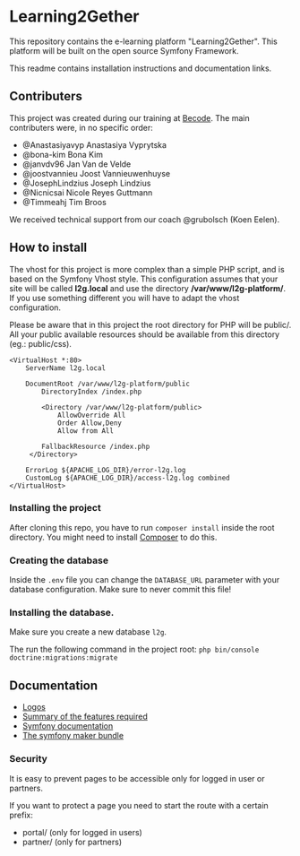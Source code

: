 # Learning2Gether
This repository contains the e-learning platform "Learning2Gether".
This platform will be built on the open source Symfony Framework.

This readme contains installation instructions and documentation links.

## Contributers
This project was created during our training at [Becode](http://becode.org).
The main contributers were, in no specific order:
- @Anastasiyavyp	Anastasiya Vyprytska
- @bona-kim	        Bona Kim
- @janvdv96	        Jan Van de Velde
- @joostvannieu	        Joost Vannieuwenhuyse
- @JosephLindzius	Joseph Lindzius
- @Nicnicsai	        Nicole Reyes Guttmann
- @Timmeahj	        Tim Broos
	
We received technical support from our coach @grubolsch (Koen Eelen).

## How to install
The vhost for this project is more complex than a simple PHP script, and is based on the Symfony Vhost style.
This configuration assumes that your site will be called **l2g.local** and use the directory **/var/www/l2g-platform/**. If you use something different you will have to adapt the vhost configuration.

Please be aware that in this project the root directory for PHP will be public/. All your public available resources should be available from this directory (eg.: public/css).

```apacheconfig
<VirtualHost *:80>
	ServerName l2g.local

	DocumentRoot /var/www/l2g-platform/public
        DirectoryIndex /index.php

        <Directory /var/www/l2g-platform/public>
        	AllowOverride All
        	Order Allow,Deny
       		Allow from All
       
		FallbackResource /index.php
	 </Directory>

	ErrorLog ${APACHE_LOG_DIR}/error-l2g.log
	CustomLog ${APACHE_LOG_DIR}/access-l2g.log combined
</VirtualHost>
```

### Installing the project
After cloning this repo, you have to run `composer install` inside the root directory. You might need to install [Composer](https://getcomposer.org/download/) to do this.

### Creating the database
Inside the `.env` file you can change the `DATABASE_URL` parameter with your database configuration. Make sure to never commit this file!

### Installing the database.
Make sure you create a new database `l2g`.

The run the following command in the project root:
`php bin/console doctrine:migrations:migrate`

## Documentation
- [Logos](https://drive.google.com/open?id=1vpV13Va6My1ITQnwXOLbVLUsE1hiwB2x)
- [Summary of the features required](https://docs.google.com/document/d/1Zps_QZvev8AFjrzgFvTFNxEYxrnZHyXtU2FgkRBko6U/edit?usp=sharing)
- [Symfony documentation](https://symfony.com/doc/current/index.html)
- [The symfony maker bundle](https://symfony.com/doc/current/bundles/SymfonyMakerBundle/index.html)

### Security 
It is easy to prevent pages to be accessible only for logged in user or partners.

If you want to protect a page you need to start the route with a certain prefix:

- portal/ (only for logged in users)
- partner/ (only for partners)
